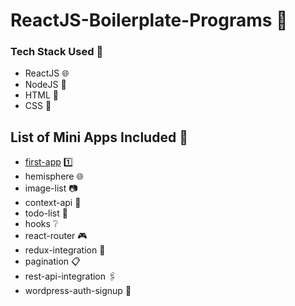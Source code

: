 # ReactJS-Boilerplate-Programs :maple_leaf:

### Tech Stack Used :eyes:
- ReactJS :globe_with_meridians:
- NodeJS :herb:
- HTML :sparkler:
- CSS :lipstick:

## List of Mini Apps Included :pencil:
- [first-app](https://github.com/BeeBombshell/ReactJS-Boilerplate-Programs/tree/master/first-app) :one:
- hemisphere :globe_with_meridians:
- image-list :camera:
- context-api :book:
- todo-list :page_with_curl:
- hooks :grey_question:
- react-router :video_game:
- redux-integration :paperclip:
- pagination :clipboard:
- rest-api-integration :paperclips:
- wordpress-auth-signup :closed_lock_with_key:
